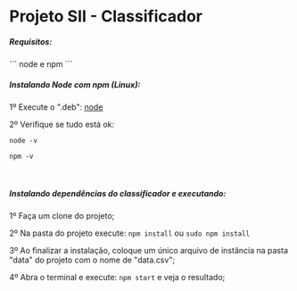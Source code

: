 # Projeto SII - Classificador

<h5>Requisitos: </h5>
```
node e npm
```
</br>
<h5>Instalando Node com npm (Linux): </h5>
1º Execute o ".deb": <a href="https://nodejs.org/en/">node</a>

2º Verifique se tudo está ok: 
```
node -v

npm -v
```

</br>
<h5>Instalando dependências do classificador e executando: </h5>
1º Faça um clone do projeto;

2º Na pasta do projeto execute:
```npm install``` ou ```sudo npm install```

3º Ao finalizar a instalação, coloque um único arquivo de instância na pasta "data" do projeto com o nome de "data.csv";

4º Abra o terminal e execute: ```npm start``` e veja o resultado;